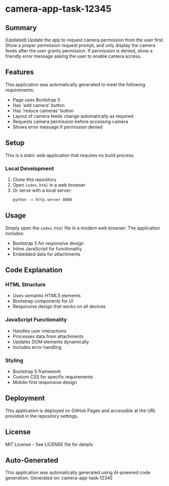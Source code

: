 # camera-app-task-12345

## Summary

[Updated] Update the app to request camera permission from the user first. Show a proper permission request prompt, and only display the camera feeds after the user grants permission. If permission is denied, show a friendly error message asking the user to enable camera access.

## Features

This application was automatically generated to meet the following requirements:

- Page uses Bootstrap 5
- Has 'add camera' button
- Has 'reduce cameras' button
- Layout of camera feeds change automatically as required
- Requests camera permission before accessing camera
- Shows error message if permission denied

## Setup

This is a static web application that requires no build process.

### Local Development

1. Clone this repository
2. Open `index.html` in a web browser
3. Or serve with a local server:
   ```bash
   python -m http.server 8000
   ```


## Usage

Simply open the `index.html` file in a modern web browser. The application includes:
- Bootstrap 5 for responsive design
- Inline JavaScript for functionality
- Embedded data for attachments

## Code Explanation

### HTML Structure
- Uses semantic HTML5 elements
- Bootstrap components for UI
- Responsive design that works on all devices

### JavaScript Functionality
- Handles user interactions
- Processes data from attachments
- Updates DOM elements dynamically
- Includes error handling

### Styling
- Bootstrap 5 framework
- Custom CSS for specific requirements
- Mobile-first responsive design

## Deployment

This application is deployed on GitHub Pages and accessible at the URL provided in the repository settings.

## License

MIT License - See LICENSE file for details

## Auto-Generated

This application was automatically generated using AI-powered code generation.
Generated on: camera-app-task-12345
